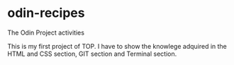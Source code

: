 # odin-recipes
The Odin Project activities

This is my first project of TOP. I have to show the knowlege adquired in the HTML and CSS section, GIT section and Terminal section.
